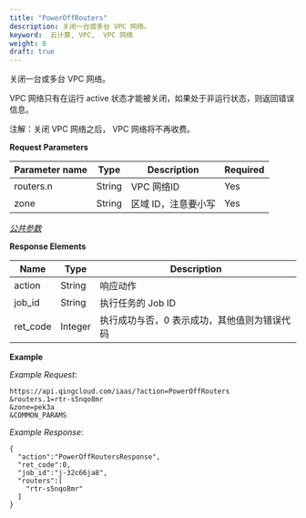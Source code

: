 ```yaml
---
title: "PowerOffRouters"
description: 关闭一台或多台 VPC 网络。
keyword:  云计算, VPC,  VPC 网络
weight: 8
draft: true
---
```


关闭一台或多台 VPC 网络。

 VPC 网络只有在运行 active 状态才能被关闭，如果处于非运行状态，则返回错误信息。

注解：关闭 VPC 网络之后， VPC 网络将不再收费。

**Request Parameters**

| Parameter name | Type | Description | Required |
| --- | --- | --- | --- |
| routers.n | String |  VPC 网络ID | Yes |
| zone | String | 区域 ID，注意要小写 | Yes |

[_公共参数_](../../get_api/parameters/)

**Response Elements**

| Name | Type | Description |
| --- | --- | --- |
| action | String | 响应动作 |
| job_id | String | 执行任务的 Job ID |
| ret_code | Integer | 执行成功与否，0 表示成功，其他值则为错误代码 |

**Example**

_Example Request_:

```
https://api.qingcloud.com/iaas/?action=PowerOffRouters
&routers.1=rtr-s5nqo8mr
&zone=pek3a
&COMMON_PARAMS
```

_Example Response_:

```
{
  "action":"PowerOffRoutersResponse",
  "ret_code":0,
  "job_id":"j-32c66ja8",
  "routers":[
    "rtr-s5nqo8mr"
  ]
}
```

